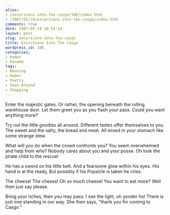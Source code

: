 ```yaml
---
alias:
- /excursions-into-the-casgo/106/index.html
- /2007/05/19/excursions-into-the-casgo/index.html
comments: true
date: 2007-05-19 16:54:14
layout: post
slug: excursions-into-the-casgo
title: Excursions Into The Casgo
wordpress_id: 106
categories:
- Humor
- Random
tags:
- Amusing
- Humor
- Poetry
- Seen-Around
- Shopping
---
```


Enter the majestic gates.
Or rather, the opening beneath the rolling warehouse door.
Let them greet you as you flash your pass.
Could you want anything more?

Try out the little goodies all around.
Different tastes offer themselves to you.
The sweet and the salty, the bread and meat.
All mixed in your stomach like some strange stew.

What will you do when the crowd confronts you?
You seem overwhelmed and help from who?
Nobody cares about you and your posse.
Oh look the pirate child to the rescue!

He has a sword on his little belt.
And a fearsome glow within his eyes.
His hand is at the ready,
But possibly if his Popsicle is taken he cries.

The cheese! The cheese!
Oh so much cheese!
You want to eat more?
Well then just say please.

Bring your riches, then you may pass.
I see the light, oh yonder ho!
There is just one standing in our way.
She then says, "thank you for coming to Casgo."
